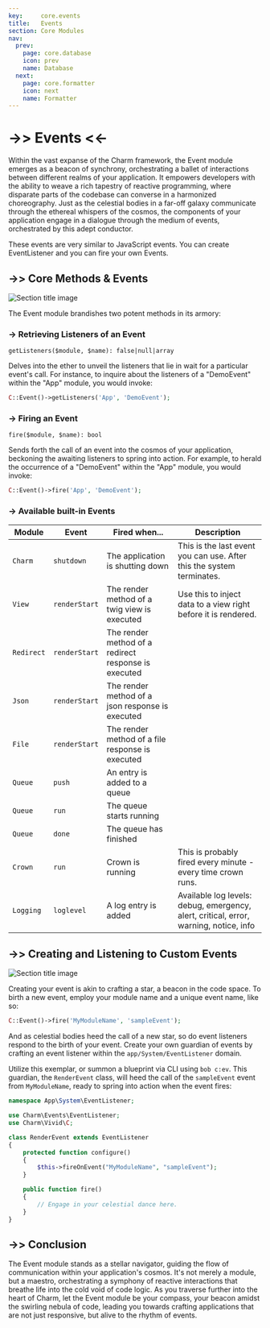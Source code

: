 ```yaml
---
key:     core.events
title:   Events
section: Core Modules
nav:
  prev:
    page: core.database
    icon: prev
    name: Database
  next:
    page: core.formatter
    icon: next
    name: Formatter
---
```


# ->>  Events <<-

<div class="card card-body" markdown="1">
Within the vast expanse of the Charm framework, the Event module emerges as a beacon of synchrony, 
orchestrating a ballet of interactions between different realms of your application. 
It empowers developers with the ability to weave a rich tapestry of reactive programming, 
where disparate parts of the codebase can converse in a harmonized choreography. 
Just as the celestial bodies in a far-off galaxy communicate through the ethereal whispers 
of the cosmos, the components of your application engage in a dialogue through the medium 
of events, orchestrated by this adept conductor.

These events are very similar to JavaScript events. You can create EventListener and you can fire your own Events.

</div>

## ->> Core Methods & Events

<div class="card card-body" markdown="1">
<div class="mb-4"><img src="*ASSETS*/charm/core/event1.jpg" alt="Section title image" /></div>

The Event module brandishes two potent methods in its armory:

### -> Retrieving Listeners of an Event

`getListeners($module, $name): false|null|array`

Delves into the ether to unveil the listeners that lie in wait for a particular event's call. For instance, to inquire about the listeners of a "DemoEvent" within the "App" module, you would invoke:
```php
C::Event()->getListeners('App', 'DemoEvent');
```

### -> Firing an Event

`fire($module, $name): bool`

Sends forth the call of an event into the cosmos of your application, beckoning the awaiting listeners to spring into action. For example, to herald the occurrence of a "DemoEvent" within the "App" module, you would invoke:
```php
C::Event()->fire('App', 'DemoEvent');
```

### -> Available built-in Events

| Module     | Event         | Fired when...                                        | Description                                                                           |
|------------|---------------|------------------------------------------------------|---------------------------------------------------------------------------------------|
| `Charm`    | `shutdown`    | The application is shutting down                     | This is the last event you can use. After this the system terminates.                 |
| `View`     | `renderStart` | The render method of a twig view is executed         | Use this to inject data to a view right before it is rendered.                        |
| `Redirect` | `renderStart` | The render method of a redirect response is executed |                                                                                       |
| `Json`     | `renderStart` | The render method of a json response is executed     |                                                                                       |
| `File`     | `renderStart` | The render method of a file response is executed     |                                                                                       |
| `Queue`    | `push`        | An entry is added to a queue                         |                                                                                       |
| `Queue`    | `run`         | The queue starts running                             |                                                                                       |
| `Queue`    | `done`        | The queue has finished                               |                                                                                       |
| `Crown`    | `run`         | Crown is running                                     | This is probably fired every minute - every time crown runs.                          |
| `Logging`  | `loglevel`    | A log entry is added                                 | Available log levels: debug, emergency, alert, critical, error, warning, notice, info |

</div>

## ->> Creating and Listening to Custom Events

<div class="card card-body" markdown="1">
<div class="mb-4"><img src="*ASSETS*/charm/core/event2.jpg" alt="Section title image" /></div>

Creating your event is akin to crafting a star, a beacon in the code space. To birth a new event, employ your module name and a unique event name, like so:
```php
C::Event()->fire('MyModuleName', 'sampleEvent');
```

And as celestial bodies heed the call of a new star, so do event listeners respond to
the birth of your event. Create your own guardian of events by crafting 
an event listener within the `app/System/EventListener` domain.

Utilize this exemplar, or summon a blueprint via CLI using `bob c:ev`. This guardian,
the `RenderEvent` class, will heed the call of the `sampleEvent` event
from `MyModuleName`, ready to spring into action when the event fires:

```php
namespace App\System\EventListener;

use Charm\Events\EventListener;
use Charm\Vivid\C;

class RenderEvent extends EventListener
{
    protected function configure()
    {
        $this->fireOnEvent("MyModuleName", "sampleEvent");
    }

    public function fire()
    {
        // Engage in your celestial dance here.
    }
}
```

</div>

## ->> Conclusion

<div class="card card-body" markdown="1">

The Event module stands as a stellar navigator, guiding the flow of communication 
within your application's cosmos. It's not merely a module, but a maestro, 
orchestrating a symphony of reactive interactions that breathe life into the 
cold void of code logic. As you traverse further into the heart of Charm, let 
the Event module be your compass, your beacon amidst the swirling nebula of code, 
leading you towards crafting applications that are not just responsive, but alive to the rhythm of events.

</div>
